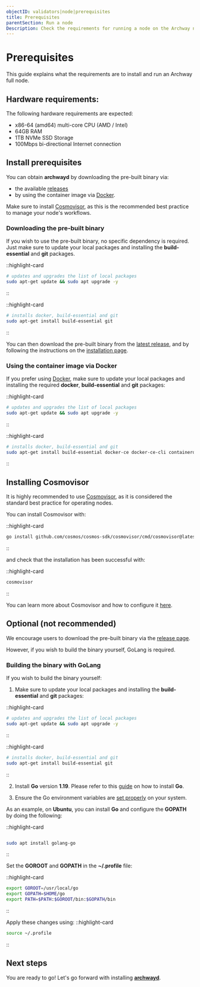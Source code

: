 ```yaml
---
objectID: validators|node|prerequisites
title: Prerequisites
parentSection: Run a node
Description: Check the requirements for running a node on the Archway network
---
```


# Prerequisites

This guide explains what the requirements are to install and run an Archway full node.


## Hardware requirements:

The following hardware requirements are expected:

- x86-64 (amd64) multi-core CPU (AMD / Intel)
- 64GB RAM
- 1TB NVMe SSD Storage
- 100Mbps bi-directional Internet connection

## Install prerequisites

You can obtain **archwayd** by downloading the pre-built binary via:
- the available <a href="https://github.com/archway-network/archway/releases" target="_blank">releases</a> 
- by using the container image via <a href="https://docs.docker.com/get-docker/" target="_blank">Docker</a>.

Make sure to install [Cosmovisor](#installing-cosmovisor), as this is the recommended best practice to manage your node's workflows.

<!--- Building the binary by using <a href="https://go.dev" target="_blank">GoLang</a> -->
### Downloading the pre-built binary

If you wish to use the pre-built binary, no specific dependency is required. 
Just make sure to update your local packages and installing the **build-essential** and **git** packages.

::highlight-card
```bash
# updates and upgrades the list of local packages
sudo apt-get update && sudo apt upgrade -y
```
::

::highlight-card
```bash
# installs docker, build-essential and git
sudo apt-get install build-essential git
```
::



You can then download the pre-built binary from the <a href="https://github.com/archway-network/archway/releases" target="_blank">latest release</a>, and by following the instructions on the [installation page](/validators/running-a-node/install). 

### Using the container image via Docker

If you prefer using <a href="https://docs.docker.com/get-docker/" target="_blank">Docker</a>, make sure to update your local packages and installing the required **docker**, **build-essential** and **git** packages:

::highlight-card
```bash
# updates and upgrades the list of local packages
sudo apt-get update && sudo apt upgrade -y
```
::


::highlight-card
```bash
# installs docker, build-essential and git
sudo apt-get install build-essential docker-ce docker-ce-cli containerd.io docker-compose-plugin git
```
::

## Installing Cosmovisor

It is highly recommended to use [Cosmovisor](/validators/running-a-node/cosmovisor), as it is considered the standard best practice for operating nodes.

You can install Cosmovisor with:

::highlight-card

```bash
go install github.com/cosmos/cosmos-sdk/cosmovisor/cmd/cosmovisor@latest
```

::

and check that the installation has been successful with:

::highlight-card

```bash
cosmovisor
```

::

You can learn more about Cosmovisor and how to configure it [here](/validators/running-a-node/cosmovisor).

## Optional (not recommended)

We encourage users to download the pre-built binary via the <a href='https://github.com/archway-network/archway/releases/tag/$$archwayVersion$$' target='_blank'>release page</a>.

However, if you wish to build the binary yourself, GoLang is required.


### Building the binary with GoLang

If you wish to build the binary yourself:
1) Make sure to update your local packages and installing the **build-essential** and **git** packages:

::highlight-card
```bash
# updates and upgrades the list of local packages
sudo apt-get update && sudo apt upgrade -y
```
::

::highlight-card
```bash
# installs docker, build-essential and git
sudo apt-get install build-essential git
```
::


2) Install **Go** version **1.19**. Please refer to this <a href='https://golang.org/doc/install' target='_blank'>guide</a> on how to install **Go**. 

3) Ensure the Go environment variables are <a href="https://golang.org/doc/gopath_code#GOPATH" target="_blank">set properly</a> on your system.

As an example, on **Ubuntu**, you can install **Go** and configure the **GOPATH** by doing the following:

::highlight-card

```bash

sudo apt install golang-go
```

::

Set the **GOROOT** and **GOPATH** in the **~/.profile** file:


::highlight-card

```bash
export GOROOT=/usr/local/go
export GOPATH=$HOME/go
export PATH=$PATH:$GOROOT/bin:$GOPATH/bin
```

::

Apply these changes using:
::highlight-card
```bash
source ~/.profile
```
::




## Next steps
You are ready to go! Let's go forward with installing [**archwayd**](2.install.md).
